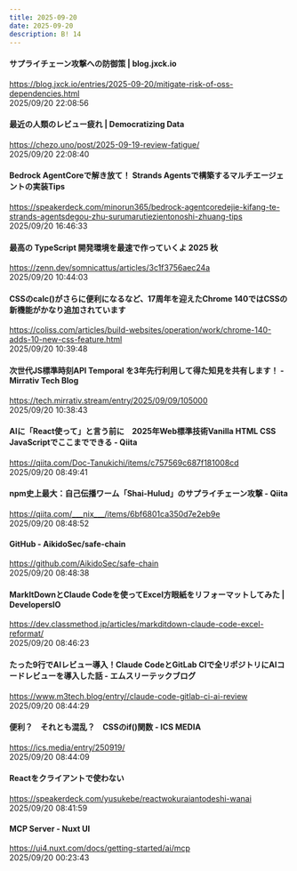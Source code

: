 ```yaml
---
title: 2025-09-20
date: 2025-09-20
description: B! 14
---
```


#### サプライチェーン攻撃への防御策 | blog.jxck.io
https://blog.jxck.io/entries/2025-09-20/mitigate-risk-of-oss-dependencies.html<br>
2025/09/20 22:08:56<br>


#### 最近の人類のレビュー疲れ | Democratizing Data
https://chezo.uno/post/2025-09-19-review-fatigue/<br>
2025/09/20 22:08:40<br>


#### Bedrock AgentCoreで解き放て！ Strands Agentsで構築するマルチエージェントの実装Tips
https://speakerdeck.com/minorun365/bedrock-agentcoredejie-kifang-te-strands-agentsdegou-zhu-surumarutiezientonoshi-zhuang-tips<br>
2025/09/20 16:46:33<br>


#### 最高の TypeScript 開発環境を最速で作っていくよ 2025 秋
https://zenn.dev/somnicattus/articles/3c1f3756aec24a<br>
2025/09/20 10:44:03<br>


#### CSSのcalc()がさらに便利になるなど、17周年を迎えたChrome 140ではCSSの新機能がかなり追加されています
https://coliss.com/articles/build-websites/operation/work/chrome-140-adds-10-new-css-feature.html<br>
2025/09/20 10:39:48<br>


#### 次世代JS標準時刻API Temporal を3年先行利用して得た知見を共有します！ - Mirrativ Tech Blog
https://tech.mirrativ.stream/entry/2025/09/09/105000<br>
2025/09/20 10:38:43<br>


#### AIに「React使って」と言う前に　2025年Web標準技術Vanilla HTML CSS JavaScriptでここまでできる - Qiita
https://qiita.com/Doc-Tanukichi/items/c757569c687f181008cd<br>
2025/09/20 08:49:41<br>


#### npm史上最大：自己伝播ワーム「Shai-Hulud」のサプライチェーン攻撃 - Qiita
https://qiita.com/___nix___/items/6bf6801ca350d7e2eb9e<br>
2025/09/20 08:48:52<br>


#### GitHub - AikidoSec/safe-chain
https://github.com/AikidoSec/safe-chain<br>
2025/09/20 08:48:38<br>


#### MarkItDownとClaude Codeを使ってExcel方眼紙をリフォーマットしてみた | DevelopersIO
https://dev.classmethod.jp/articles/markditdown-claude-code-excel-reformat/<br>
2025/09/20 08:46:23<br>


#### たった9行でAIレビュー導入！Claude CodeとGitLab CIで全リポジトリにAIコードレビューを導入した話 - エムスリーテックブログ
https://www.m3tech.blog/entry//claude-code-gitlab-ci-ai-review<br>
2025/09/20 08:44:29<br>


#### 便利？　それとも混乱？　CSSのif()関数 - ICS MEDIA
https://ics.media/entry/250919/<br>
2025/09/20 08:44:09<br>


#### Reactをクライアントで使わない
https://speakerdeck.com/yusukebe/reactwokuraiantodeshi-wanai<br>
2025/09/20 08:41:59<br>


#### MCP Server - Nuxt UI
https://ui4.nuxt.com/docs/getting-started/ai/mcp<br>
2025/09/20 00:23:43<br>


